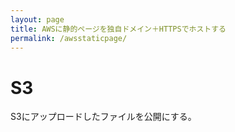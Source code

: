 ```yaml
---
layout: page
title: AWSに静的ページを独自ドメイン＋HTTPSでホストする
permalink: /awsstaticpage/
---
```


# S3

S3にアップロードしたファイルを公開にする。
